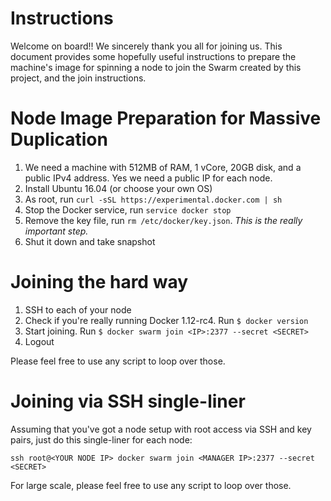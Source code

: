 # Instructions

Welcome on board!! We sincerely thank you all for joining us.
This document provides some hopefully useful instructions to prepare
the machine's image for spinning a node to join the Swarm created by this project, and the join instructions.

# Node Image Preparation for Massive Duplication

  1. We need a machine with 512MB of RAM, 1 vCore, 20GB disk, and a public IPv4 address. Yes we need a public IP for each node.
  2. Install Ubuntu 16.04 (or choose your own OS)
  2. As root, run `curl -sSL https://experimental.docker.com | sh`
  3. Stop the Docker service, run `service docker stop`
  4. Remove the key file, run `rm /etc/docker/key.json`. *This is the really important step.*
  5. Shut it down and take snapshot

# Joining the hard way

  1. SSH to each of your node
  2. Check if you're really running Docker 1.12-rc4. Run `$ docker version`
  3. Start joining. Run `$ docker swarm join <IP>:2377 --secret <SECRET>`
  4. Logout

Please feel free to use any script to loop over those.

# Joining via SSH single-liner

Assuming that you've got a node setup with root access via SSH and key pairs, just do this single-liner for each node:

`ssh root@<YOUR NODE IP> docker swarm join <MANAGER IP>:2377 --secret <SECRET>`

For large scale, please feel free to use any script to loop over those.
